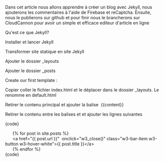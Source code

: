 Dans cet article nous allons apprendre &agrave; cr&eacute;er un blog avec Jekyll, nous ajouterons les commentaires &agrave; l'aide de Firebase et reCaptcha. Ensuite, nous le publierons sur github et pour finir nous le brancherons sur CloudCannon pour avoir un simple et efficace editeur d'article en ligne

Qu'est ce que Jekyll?

Installer et lancer Jekyll

Transformer site statique en site Jekyll

Ajouter le dossier \_layouts

Ajouter le dossier \_posts

Create our first template :

Copier coller le fichier index.html et le d&eacute;placer dans le dossier \_layouts. Le renomme en default.html

Retirer le contenu principal et ajouter la balise&nbsp; {{content}}

Retirer le contenu entre les balises et et ajouter les lignes suivantes

{code}

&nbsp; &nbsp; &nbsp; {% for post in site.posts %}<br>&nbsp; &nbsp; &nbsp; &lt;a href="{{ post.url }}" &nbsp;onclick="w3\_close()" class="w3-bar-item w3-button w3-hover-white"&gt;{{ post.title }}&lt;/a&gt;<br>&nbsp; &nbsp; &nbsp; {% endfor %}<br>{code}